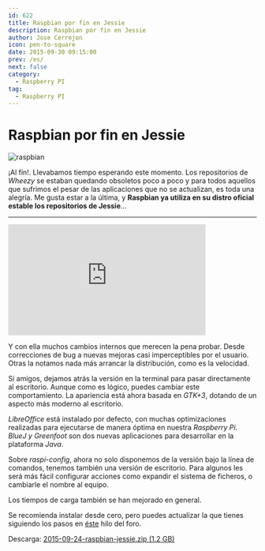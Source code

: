 ```yaml
---
id: 622
title: Raspbian por fin en Jessie
description: Raspbian por fin en Jessie
author: Jose Cerrejon
icon: pen-to-square
date: 2015-09-30 09:15:00
prev: /es/
next: false
category:
  - Raspberry PI
tag:
  - Raspberry PI
---
```


# Raspbian por fin en Jessie

![raspbian](/images/raspbian.jpg)

¡Al fín!. Llevabamos tiempo esperando este momento. Los repositorios de *Wheezy* se estaban quedando obsoletos poco a poco y para todos aquellos que sufrimos el pesar de las aplicaciones que no se actualizan, es toda una alegría. Me gusta estar a la última, y **Raspbian ya utiliza en su distro oficial estable los repositorios de Jessie**...

- - -
<iframe width="400" height="225" src="https://www.youtube.com/embed/vlrN8_JQ5kc?rel=0&amp;showinfo=0" frameborder="0" allowfullscreen></iframe>

Y con ella muchos cambios internos que merecen la pena probar. Desde correcciones de bug a nuevas mejoras casi imperceptibles por el usuario. Otras la notamos nada más arrancar la distribución, como es la velocidad.

Si amigos, dejamos atrás la versión en la terminal para pasar directamente al escritorio. Aunque como es lógico, puedes cambiar este comportamiento. La apariencia está ahora basada en *GTK+3*, dotando de un aspecto más moderno al escritorio.

*LibreOffice* está instalado por defecto, con muchas optimizaciones realizadas para ejecutarse de manera óptima en nuestra *Raspberry Pi*. *BlueJ y Greenfoot* son dos nuevas aplicaciones para desarrollar en la plataforma *Java*.

Sobre *raspi-config*, ahora no solo disponemos de la versión bajo la línea de comandos, tenemos también una versión de escritorio. Para algunos les será más fácil configurar acciones como expandir el sistema de ficheros, o cambiarle el nombre al equipo.

Los tiempos de carga también se han mejorado en general.

Se recomienda instalar desde cero, pero puedes actualizar la que tienes siguiendo los pasos en [éste](https://www.raspberrypi.org/forums/viewtopic.php?f=66&t=121880) hilo del foro.

Descarga: [2015-09-24-raspbian-jessie.zip (1.2 GB)](https://www.raspberrypi.org/downloads/)

